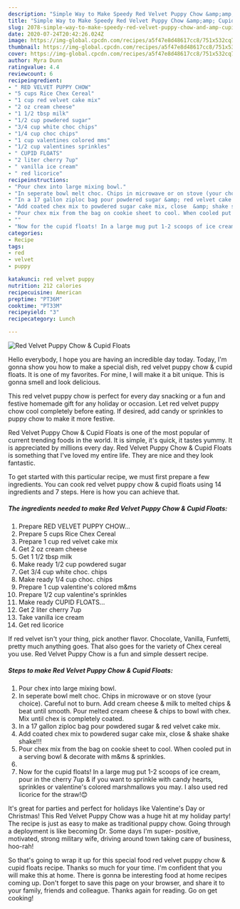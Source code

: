 ```yaml
---
description: "Simple Way to Make Speedy Red Velvet Puppy Chow &amp;amp; Cupid Floats"
title: "Simple Way to Make Speedy Red Velvet Puppy Chow &amp;amp; Cupid Floats"
slug: 2078-simple-way-to-make-speedy-red-velvet-puppy-chow-and-amp-cupid-floats
date: 2020-07-24T20:42:26.024Z
image: https://img-global.cpcdn.com/recipes/a5f47e8d48617cc8/751x532cq70/red-velvet-puppy-chow-cupid-floats-recipe-main-photo.jpg
thumbnail: https://img-global.cpcdn.com/recipes/a5f47e8d48617cc8/751x532cq70/red-velvet-puppy-chow-cupid-floats-recipe-main-photo.jpg
cover: https://img-global.cpcdn.com/recipes/a5f47e8d48617cc8/751x532cq70/red-velvet-puppy-chow-cupid-floats-recipe-main-photo.jpg
author: Myra Dunn
ratingvalue: 4.4
reviewcount: 6
recipeingredient:
- " RED VELVET PUPPY CHOW"
- "5 cups Rice Chex Cereal"
- "1 cup red velvet cake mix"
- "2 oz cream cheese"
- "1 1/2 tbsp milk"
- "1/2 cup powdered sugar"
- "3/4 cup white choc chips"
- "1/4 cup choc chips"
- "1 cup valentines colored mms"
- "1/2 cup valentines sprinkles"
- " CUPID FLOATS"
- "2 liter cherry 7up"
- " vanilla ice cream"
- " red licorice"
recipeinstructions:
- "Pour chex into large mixing bowl."
- "In seperate bowl melt choc. Chips in microwave or on stove (your choice). Careful not to burn. Add cream cheese &amp; milk to melted chips &amp; beat until smooth. Pour melted cream cheese &amp; chips to bowl with chex. Mix until chex is completely coated."
- "In a 17 gallon ziploc bag pour powdered sugar &amp; red velvet cake mix."
- "Add coated chex mix to powdered sugar cake mix, close  &amp; shake shake shake!!!"
- "Pour chex mix from the bag on cookie sheet to cool. When cooled put in a serving bowl &amp; decorate with m&amp;ms &amp; sprinkles."
- ""
- "Now for the cupid floats! In a large mug put 1-2 scoops of ice cream, pour in the cherry 7up &amp; if you want to sprinkle with candy hearts, sprinkles or valentine&#39;s colored marshmallows you may. I also used red licorice for the straw!😊"
categories:
- Recipe
tags:
- red
- velvet
- puppy

katakunci: red velvet puppy 
nutrition: 212 calories
recipecuisine: American
preptime: "PT36M"
cooktime: "PT33M"
recipeyield: "3"
recipecategory: Lunch

---
```



![Red Velvet Puppy Chow &amp; Cupid Floats](https://img-global.cpcdn.com/recipes/a5f47e8d48617cc8/751x532cq70/red-velvet-puppy-chow-cupid-floats-recipe-main-photo.jpg)

Hello everybody, I hope you are having an incredible day today. Today, I'm gonna show you how to make a special dish, red velvet puppy chow &amp; cupid floats. It is one of my favorites. For mine, I will make it a bit unique. This is gonna smell and look delicious.

This red velvet puppy chow is perfect for every day snacking or a fun and festive homemade gift for any holiday or occasion. Let red velvet puppy chow cool completely before eating. If desired, add candy or sprinkles to puppy chow to make it more festive.

Red Velvet Puppy Chow &amp; Cupid Floats is one of the most popular of current trending foods in the world. It is simple, it's quick, it tastes yummy. It is appreciated by millions every day. Red Velvet Puppy Chow &amp; Cupid Floats is something that I've loved my entire life. They are nice and they look fantastic.


To get started with this particular recipe, we must first prepare a few ingredients. You can cook red velvet puppy chow &amp; cupid floats using 14 ingredients and 7 steps. Here is how you can achieve that.

<!--inarticleads1-->

##### The ingredients needed to make Red Velvet Puppy Chow &amp; Cupid Floats:

1. Prepare  RED VELVET PUPPY CHOW...
1. Prepare 5 cups Rice Chex Cereal
1. Prepare 1 cup red velvet cake mix
1. Get 2 oz cream cheese
1. Get 1 1/2 tbsp milk
1. Make ready 1/2 cup powdered sugar
1. Get 3/4 cup white choc. chips
1. Make ready 1/4 cup choc. chips
1. Prepare 1 cup valentine&#39;s colored m&amp;ms
1. Prepare 1/2 cup valentine&#39;s sprinkles
1. Make ready  CUPID FLOATS...
1. Get 2 liter cherry 7up
1. Take  vanilla ice cream
1. Get  red licorice


If red velvet isn&#39;t your thing, pick another flavor. Chocolate, Vanilla, Funfetti, pretty much anything goes. That also goes for the variety of Chex cereal you use. Red Velvet Puppy Chow is a fun and simple dessert recipe. 

<!--inarticleads2-->

##### Steps to make Red Velvet Puppy Chow &amp; Cupid Floats:

1. Pour chex into large mixing bowl.
1. In seperate bowl melt choc. Chips in microwave or on stove (your choice). Careful not to burn. Add cream cheese &amp; milk to melted chips &amp; beat until smooth. Pour melted cream cheese &amp; chips to bowl with chex. Mix until chex is completely coated.
1. In a 17 gallon ziploc bag pour powdered sugar &amp; red velvet cake mix.
1. Add coated chex mix to powdered sugar cake mix, close  &amp; shake shake shake!!!
1. Pour chex mix from the bag on cookie sheet to cool. When cooled put in a serving bowl &amp; decorate with m&amp;ms &amp; sprinkles.
1. 
1. Now for the cupid floats! In a large mug put 1-2 scoops of ice cream, pour in the cherry 7up &amp; if you want to sprinkle with candy hearts, sprinkles or valentine&#39;s colored marshmallows you may. I also used red licorice for the straw!😊


It&#39;s great for parties and perfect for holidays like Valentine&#39;s Day or Christmas! This Red Velvet Puppy Chow was a huge hit at my holiday party! The recipe is just as easy to make as traditional puppy chow. Going through a deployment is like becoming Dr. Some days I&#39;m super- positive, motivated, strong military wife, driving around town taking care of business, hoo-rah! 

So that's going to wrap it up for this special food red velvet puppy chow &amp; cupid floats recipe. Thanks so much for your time. I'm confident that you will make this at home. There is gonna be interesting food at home recipes coming up. Don't forget to save this page on your browser, and share it to your family, friends and colleague. Thanks again for reading. Go on get cooking!
